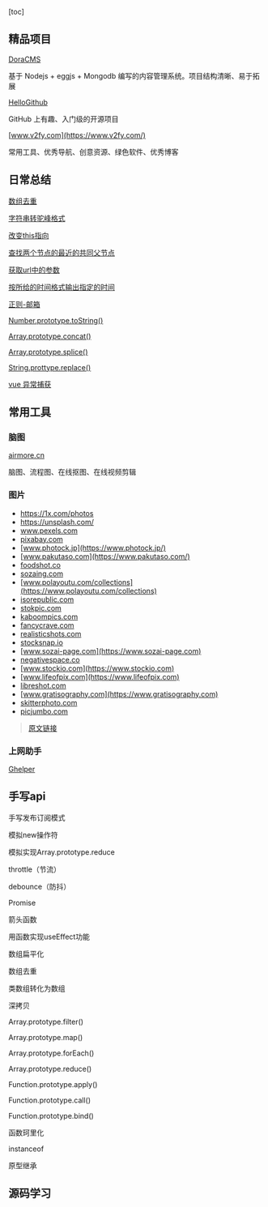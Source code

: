 [toc]

## 精品项目

[DoraCMS](https://github.com/doramart/DoraCMS)

基于 Nodejs + eggjs + Mongodb 编写的内容管理系统。项目结构清晰、易于拓展

[HelloGithub](https://github.com/521xueweihan/HelloGitHub)

GitHub 上有趣、入门级的开源项目

[www.v2fy.com](https://www.v2fy.com/)

常用工具、优秀导航、创意资源、绿色软件、优秀博客

## 日常总结

[数组去重](docs/Code/README.md#数组去重)

[字符串转驼峰格式](docs/Code/README.md#字符串转驼峰格式)

[改变this指向](docs/Code/README.md#改变this指向)

[查找两个节点的最近的共同父节点](docs/Code/README.md#查找两个节点的最近的共同父节点)

[获取url中的参数](docs/Code/README.md#获取url中的参数)

[按所给的时间格式输出指定的时间](docs/Code/README.md#按所给的时间格式输出指定的时间)

[正则-邮箱](docs/RegEx/README.md#isAvailableEmail)

[Number.prototype.toString()](docs/Code/number_tostring.md)

[Array.prototype.concat()](docs/Code/array_concat.md)

[Array.prototype.splice()](docs/Code/array_splice.md)

[String.prottype.replace()](docs/Code/string_replace.md)

[vue 异常捕获](docs/Vue/errorHander.md)

## 常用工具

### 脑图

[airmore.cn](https://airmore.cn)

脑图、流程图、在线抠图、在线视频剪辑


### 图片

- https://1x.com/photos
- https://unsplash.com/
- www.pexels.com
- [pixabay.com](https://pixabay.com/)
- [www.photock.jp](https://www.photock.jp/)
- [www.pakutaso.com](https://www.pakutaso.com/)
- [foodshot.co](https://foodshot.co)
- [sozaing.com](https://sozaing.com)
- [www.polayoutu.com/collections](https://www.polayoutu.com/collections)
- [isorepublic.com](https://isorepublic.com)
- [stokpic.com](https://stokpic.com)
- [kaboompics.com](https://kaboompics.com)
- [fancycrave.com](https://fancycrave.com)
- [realisticshots.com](https://realisticshots.com)
- [stocksnap.io](https://stocksnap.io)
- [www.sozai-page.com](https://www.sozai-page.com)
- [negativespace.co](https://negativespace.co)
- [www.stockio.com](https://www.stockio.com)
- [www.lifeofpix.com](https://www.lifeofpix.com)
- [libreshot.com](https://libreshot.com)
- [www.gratisography.com](https://www.gratisography.com)
- [skitterphoto.com](https://skitterphoto.com)
- [picjumbo.com](https://picjumbo.com)

> [原文链接](https://juejin.cn/post/6844904104150433799)

### 上网助手

[Ghelper](http://googlehelper.net/)



## 手写api

手写发布订阅模式

模拟new操作符

模拟实现Array.prototype.reduce

throttle（节流）

debounce（防抖）

Promise

箭头函数

用函数实现useEffect功能

数组扁平化

数组去重

类数组转化为数组

深拷贝

Array.prototype.filter()

Array.prototype.map()

Array.prototype.forEach()

Array.prototype.reduce()

Function.prototype.apply()

Function.prototype.call()

Function.prototype.bind()

函数珂里化

instanceof

原型继承

## 源码学习

